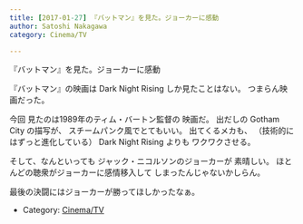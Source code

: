 ```yaml
---
title: [2017-01-27] 『バットマン』を見た。ジョーカーに感動
author: Satoshi Nakagawa
category: Cinema/TV

---
```


『バットマン』を見た。ジョーカーに感動

 『バットマン』の映画は
Dark Night Rising しか見たことはない。
つまらん映画だった。

 今回
見たのは1989年のティム・バートン監督の
映画だ。
出だしの Gotham City の描写が、
スチームパンク風でとてもいい。
出てくるメカも、
（技術的にはずっと進化している）
Dark Night Rising よりも
ワクワクさせる。

 そして、なんといっても
ジャック・ニコルソンのジョーカーが
素晴しい。
ほとんどの聴衆がジョーカーに感情移入して
しまったんじゃないかしらん。

最後の決闘にはジョーカーが勝ってほしかったなぁ。

- Category: [Cinema/TV](https://merapano.github.io/categories.html#Cinema/TV)

